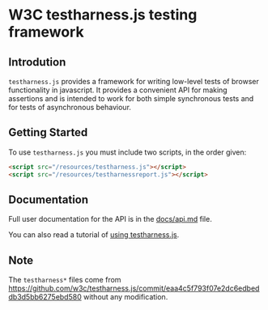 # W3C testharness.js testing framework

## Introdution

`testharness.js` provides a framework for writing low-level tests of
browser functionality in javascript. It provides a convenient API for
making assertions and is intended to work for both simple synchronous
tests and for tests of asynchronous behaviour.

## Getting Started

To use `testharness.js` you must include two scripts, in the order given:

``` html
<script src="/resources/testharness.js"></script>
<script src="/resources/testharnessreport.js"></script>
```

## Documentation

Full user documentation for the API is in the
[docs/api.md](https://github.com/w3c/testharness.js/blob/master/docs/api.md)
file.

You can also read a tutorial of [using
testharness.js](http://darobin.github.com/test-harness-tutorial/docs/using-testharness.html).

## Note ##

The `testharness*` files come from
https://github.com/w3c/testharness.js/commit/eaa4c5f793f07e2dc6edbeddb3d5bb6275ebd580
without any modification.
